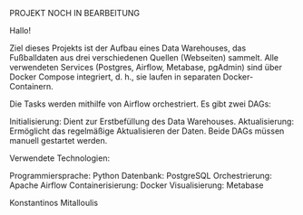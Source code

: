 PROJEKT NOCH IN BEARBEITUNG

Hallo!

Ziel dieses Projekts ist der Aufbau eines Data Warehouses, das Fußballdaten aus drei verschiedenen Quellen (Webseiten) sammelt.
Alle verwendeten Services (Postgres, Airflow, Metabase, pgAdmin) sind über Docker Compose integriert, d. h., sie laufen in separaten Docker-Containern.

Die Tasks werden mithilfe von Airflow orchestriert. Es gibt zwei DAGs:

Initialisierung: Dient zur Erstbefüllung des Data Warehouses.
Aktualisierung: Ermöglicht das regelmäßige Aktualisieren der Daten.
Beide DAGs müssen manuell gestartet werden.

Verwendete Technologien:

Programmiersprache: Python
Datenbank: PostgreSQL
Orchestrierung: Apache Airflow
Containerisierung: Docker
Visualisierung: Metabase

Konstantinos Mitalloulis


